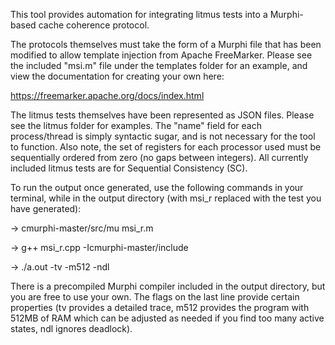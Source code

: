 This tool provides automation for integrating litmus tests into a Murphi-based cache coherence protocol.

The protocols themselves must take the form of a Murphi file that has been modified to allow template injection from Apache FreeMarker. Please see the included
"msi.m" file under the templates folder for an example, and view the documentation for creating your own here:

https://freemarker.apache.org/docs/index.html

The litmus tests themselves have been represented as JSON files. Please see the litmus folder for examples. The "name" field for each process/thread
is simply syntactic sugar, and is not necessary for the tool to function. Also note, the set of registers for each processor used must be sequentially ordered from zero (no gaps between integers). All currently included litmus tests are for Sequential Consistency (SC).

To run the output once generated, use the following commands in your terminal, while in the output directory (with msi_r replaced with the test you have generated):

-> cmurphi-master/src/mu msi_r.m         

-> g++ msi_r.cpp -Icmurphi-master/include

-> ./a.out -tv -m512 -ndl

There is a precompiled Murphi compiler included in the output directory, but you are free to use your own. The flags on the last line provide certain
properties (tv provides a detailed trace, m512 provides the program with 512MB of RAM which can be adjusted as needed if you find too many active states, ndl ignores deadlock).
